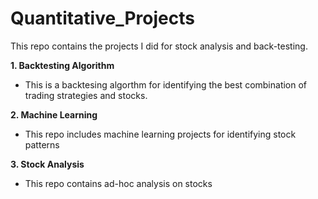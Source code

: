 # Quantitative_Projects

This repo contains the projects I did for stock analysis and back-testing.

**1. Backtesting Algorithm**
  - This is a backtesing algorthm for identifying the best combination of trading strategies and stocks.

**2.  Machine Learning**
  - This repo includes machine learning projects for identifying stock patterns

**3. Stock Analysis**
  - This repo contains ad-hoc analysis on stocks
